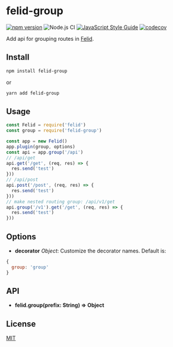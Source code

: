 # felid-group

[![npm version](https://img.shields.io/npm/v/felid-group.svg)](https://www.npmjs.com/package/felid-group)
![Node.js CI](https://github.com/felidjs/felid-group/workflows/Node.js%20CI/badge.svg)
[![JavaScript Style Guide](https://img.shields.io/badge/code_style-standard-brightgreen.svg)](https://standardjs.com)
[![codecov](https://codecov.io/gh/felidjs/felid-group/branch/master/graph/badge.svg)](https://codecov.io/gh/felidjs/felid-group)

Add api for grouping routes in [Felid](https://github.com/felidjs/felid).

## Install

```bash
npm install felid-group
```

or

```bash
yarn add felid-group
```

## Usage

```javascript
const Felid = require('felid')
const group = require('felid-group')

const app = new Felid()
app.plugin(group, options)
const api = app.group('/api')
// /api/get
api.get('/get', (req, res) => {
  res.send('test')
}))
// /api/post
api.post('/post', (req, res) => {
  res.send('test')
}))
// make nested routing group: /api/v1/get
api.group('/v1').get('/get', (req, res) => {
  res.send('test')
}))
```

## Options

- **decorator** *Object*: Customize the decorator names. Default is:
```js
{
  group: 'group'
}
```

## API

- **felid.group(prefix: String) => Object**

## License

[MIT](./LICENSE)
